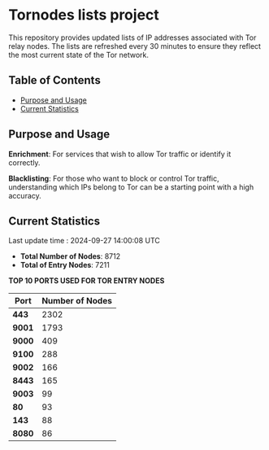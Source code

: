 # Tornodes lists project

This repository provides updated lists of IP addresses associated with Tor relay nodes. The lists are refreshed every 30 minutes to ensure they reflect the most current state of the Tor network.

## Table of Contents

- [Purpose and Usage](#purpose-and-usage)
- [Current Statistics](#current-statistics)


## Purpose and Usage

**Enrichment**: For services that wish to allow Tor traffic or identify it correctly.

**Blacklisting**: For those who want to block or control Tor traffic, understanding which IPs belong to Tor can be a starting point with a high accuracy.

## Current Statistics

Last update time : 2024-09-27 14:00:08 UTC

- **Total Number of Nodes**: 8712
- **Total of Entry Nodes**: 7211

**TOP 10 PORTS USED FOR TOR ENTRY NODES**

| **Port** | **Number of Nodes** |
|------|-----------------|
| **443**   | 2302  |
| **9001**   | 1793  |
| **9000**   | 409  |
| **9100**   | 288  |
| **9002**   | 166  |
| **8443**   | 165  |
| **9003**   | 99  |
| **80**   | 93  |
| **143**   | 88  |
| **8080**   | 86  |


